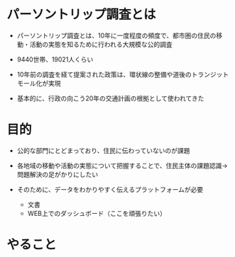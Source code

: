# パーソントリップ調査とは

- パーソントリップ調査とは、10年に一度程度の頻度で、都市圏の住民の移動・活動の実態を知るために行われる大規模な公的調査

- 9440世帯、19021人くらい

- 10年前の調査を経て提案された政策は、環状線の整備や道後のトランジットモール化が実現

- 基本的に、行政の向こう20年の交通計画の根拠として使われてきた

# 目的

- 公的な部門にとどまっており、住民に伝わっていないのが課題

- 各地域の移動や活動の実態について把握することで、住民主体の課題認識→問題解決の足がかりにしたい

- そのために、データをわかりやすく伝えるプラットフォームが必要
    - 文書
    - WEB上でのダッシュボード（ここを頑張りたい）


# やること

